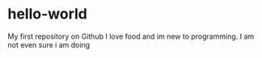 # hello-world
My first repository on Github
I love food and im new to programming.
I am not even sure i am doing 

